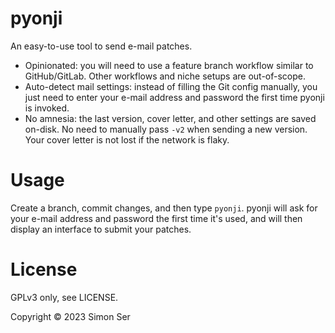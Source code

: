 # pyonji

An easy-to-use tool to send e-mail patches.

- Opinionated: you will need to use a feature branch workflow similar to
  GitHub/GitLab. Other workflows and niche setups are out-of-scope.
- Auto-detect mail settings: instead of filling the Git config manually, you
  just need to enter your e-mail address and password the first time pyonji is
  invoked.
- No amnesia: the last version, cover letter, and other settings are saved
  on-disk. No need to manually pass `-v2` when sending a new version. Your
  cover letter is not lost if the network is flaky.

# Usage

Create a branch, commit changes, and then type `pyonji`. pyonji will ask for
your e-mail address and password the first time it's used, and will then
display an interface to submit your patches.

# License

GPLv3 only, see LICENSE.

Copyright © 2023 Simon Ser
